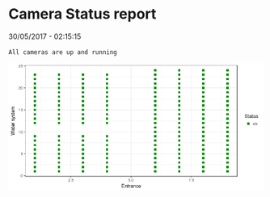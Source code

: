 Camera Status report
================
30/05/2017 - 02:15:15

    All cameras are up and running

![](camreport_files/figure-markdown_github/unnamed-chunk-2-1.png)
